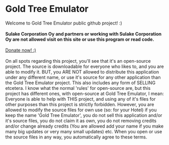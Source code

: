 Gold Tree Emulator
==================
Welcome to Gold Tree Emulator public github project! :)<br><br>
<b>Sulake Corporation Oy and partners or working with Sulake Corporation Oy are not allowed visit on this site or use this program or read code.</b><br><br>
<a href="https://www.paypal.com/cgi-bin/webscr?cmd=_s-xclick&hosted_button_id=WNXHGCFML6BT2">Donate now! :)</a>
<br><br>
On all spots regarding this project, you'll see that it's an open-source project. The source is downloadable for everyone who likes to, and you are able to modify it. BUT, you ARE NOT allowed to distribute this application under any different name, or use it's source for any other application than the Gold Tree Emulator project. This also includes any form of SELLING etcetera. I know what the normal 'rules' for open-source are, but this project has different ones, with open-source at Gold Tree Emulator, I mean: Everyone is able to help with THIS project, and using any of it's files for other purposes than this project is strictly forbidden. However, you are allowed to modify the source files for own use (so: for your Hotel) if you keep the name 'Gold Tree Emulator', you do not sell this application and/or it's source files, you do not claim it as own, you do not removing credits and/or change already credits (You are allowed add your name if you make many big updates or very many small updates) etc. When you open or use the source files in any way, you automatically agree to these terms.
